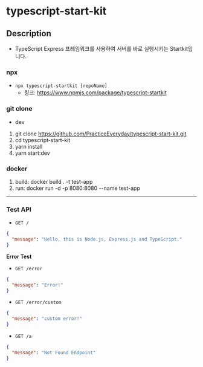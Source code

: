 # typescript-start-kit

## Description

-   TypeScript Express 프레임워크를 사용하여 서버를 바로 실행시키는 Startkit입니다.

### npx

-   `npx typescript-startkit [repoName]`
    -   링크: https://www.npmjs.com/package/typescript-startkit

### git clone

-   dev

1. git clone https://github.com/PracticeEveryday/typescript-start-kit.git
2. cd typescript-start-kit
3. yarn install
4. yarn start:dev

### docker 
1. build: docker build . -t test-app
2. run: docker run -d -p 8080:8080 --name test-app
---

### Test API

-   `GET /`

```json
{
  "message": "Hello, this is Node.js, Express.js and TypeScript."
}
```

**Error Test**

-   `GET /error`

```json
{
  "message": "Error!"
}
```

-   `GET /error/custom`

```json
{
  "message": "custom error!"
}
```

-   `GET /a`

```json
{
  "message": "Not Found Endpoint"
}
```
